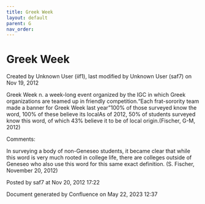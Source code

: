 ```yaml
---
title: Greek Week
layout: default
parent: G
nav_order:
---
```


# Greek Week

Created by  Unknown User (iif1), last modified by  Unknown User (saf7) on Nov 19, 2012

Greek Week n. a week-long event organized by the IGC in which Greek organizations are teamed up in friendly competition.“Each frat-sorority team made a banner for Greek Week last year”100% of those surveyed know the word, 100% of these believe its localAs of 2012, 50% of students surveyed know this word, of which 43% believe it to be of local origin.(Fischer, G-M, 2012)

Comments:

In surveying a body of non-Geneseo students, it became clear that while this word is very much rooted in college life, there are colleges outside of Geneseo who also use this word for this same exact definition. (S. Fischer, November 20, 2012)

Posted by saf7 at Nov 20, 2012 17:22

Document generated by Confluence on May 22, 2023 12:37


